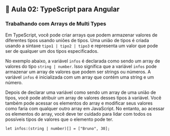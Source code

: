## 📝 Aula 02: TypeScript para Angular
### Trabalhando com Arrays de Multi Types
Em TypeScript, você pode criar arrays que podem armazenar valores de diferentes tipos usando uniões de tipos. Uma união de tipos é criada usando a sintaxe ``tipo1 | tipo2 | tipo3`` e representa um valor que pode ser de qualquer um dos tipos especificados.

No exemplo abaixo, a variável ``infos`` é declarada como sendo um array de valores do tipo ``string | number``. Isso significa que a variável ``infos`` pode armazenar um array de valores que podem ser strings ou números. A variável ``infos`` é inicializada com um array que contém uma string e um número.

Depois de declarar uma variável como sendo um array de uma união de tipos, você pode atribuir um array de valores desses tipos à variável. Você também pode acessar os elementos do array e modificar seus valores como faria com qualquer outro array em JavaScript. No entanto, ao acessar os elementos do array, você deve ter cuidado para lidar com todos os possíveis tipos de valores que o elemento pode ter.
```
let infos:(string | number)[] = ["Bruno", 30];
```